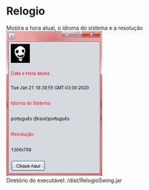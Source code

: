 # Relogio
Mostra a hora atual, o idioma do sistema e a resolução<br>
![Imagem](image.png)<br>
Diretório do executável: /dist/RelogioSwing.jar
